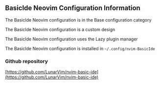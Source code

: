 ## BasicIde Neovim Configuration Information

The BasicIde Neovim configuration is in the Base configuration category

The BasicIde Neovim configuration is a custom design

The BasicIde Neovim configuration uses the Lazy plugin manager

The BasicIde Neovim configuration is installed in `~/.config/nvim-BasicIde`

### Github repository

[https://github.com/LunarVim/nvim-basic-ide](https://github.com/LunarVim/nvim-basic-ide)


